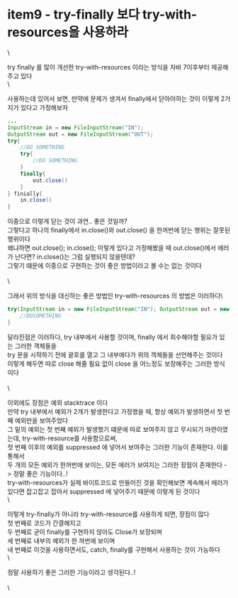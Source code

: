 # item9 - try-finally 보다 try-with-resources을 사용하라

\


try finally 를 많이 개선한 try-with-resources 이라는 방식을 자바 7이후부터 제공해주고 있다\
\


사용하는데 있어서 보면, 만약에 문제가 생겨서 finally에서 닫아야하는 것이 이렇게 2가지가 있다고 가정해보자

```java
...
InputStream in = new FileInputStream("IN");
OutputStream out = new FileInputStream("OUT");
try{
    //DO SOMETHING
    try{
        //DO SOMETHING
    }
    finally{
        out.close()
    }
} finially{
    in.close()
}
```

이중으로 이렇게 닫는 것이 과연.. 좋은 것일까?\
그렇다고 하나의 finally에서 in.close()와 out.close() 을 한꺼번에 닫는 행위는 잘못된 행위이다\
왜냐하면 out.close(); in.close(); 이렇게 있다고 가정해봤을 때 out.close()에서 에러가 난다면? in.close()는 그럼 실행되지 않을텐데?\
그렇기 떄문에 이중으로 구현하는 것이 좋은 방법이라고 볼 수는 없는 것이다\
\
\


그래서 위의 방식을 대신하는 좋은 방법인 try-with-resources 의 방법은 이러하다\


```java
try(InputStream in = new FileInputStream("IN"); OutputStream out = new FileOutputStream("OUT)){
    //DOSOMETHING
}
```

달라진점은 이러하다, try 내부에서 사용할 것이며, finally 에서 회수해야할 필요가 있는 그러한 객체들을\
try 문을 시작하기 전에 괄호를 열고 그 내부에다가 위의 객체들을 선언해주는 것이다\
이렇게 해두면 따로 close 해줄 필요 없이 close 을 어느정도 보장해주는 그러한 방식이다\
\
\


이외에도 장점은 예외 stacktrace 이다\
만약 try 내부에서 예외가 2개가 발생한다고 가정했을 때, 항상 예외가 발생하면서 첫 번째 예외만을 보여주었다\
그 밑의 예외는 첫 번째 예외가 발생했기 떄문에 따로 보여주지 않고 무시되기 마련이였는데, try-with-resource를 사용함으로써,\
첫 번째 이후의 예외를 suppressed 에 넣어서 보여주는 그러한 기능이 존재한다. 이를 통해서\
두 개의 모든 예외가 한꺼번에 보이는, 모든 에러가 보여지는 그러한 장점이 존재한다 -> 정말 좋은 기능이다..!\
try-with-resources가 실제 바이트코드로 만들어진 것을 확인해보면 계속해서 에러가 있다면 잡고잡고 잡아서 suppressed 에 넣어주기 때문에 이렇게 된 것이다\
\


이렇게 try-finally가 아니라 try-with-resource를 사용하게 되면, 장점이 많다\
첫 번째로 코드가 간결해지고\
두 번째로 굳이 finally를 구현하지 않아도 Close가 보장되며\
세 번째로 내부의 예외가 한 꺼번에 보이며\
네 번째로 이것을 사용하면서도, catch, finally를 구현해서 사용하는 것이 가능하다\
\


정말 사용하기 좋은 그러한 기능이라고 생각된다..!\
\
\
